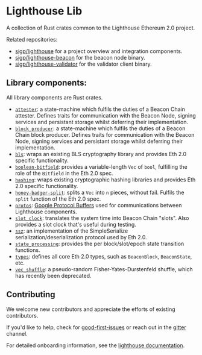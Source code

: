 # Lighthouse Lib

A collection of Rust crates common to the Lighthouse Ethereum 2.0 project.

Related repositories:

- [sigp/lighthouse](https://github.com/sigp/lighthouse) for a project overview
	and integration components.
- [sigp/lighthouse-beacon](https://github.com/sigp/lighthouse-beacon) for the
	beacon node binary.
- [sigp/lighthouse-validator](https://github.com/sigp/lighthouse-validator) for
	the validator client binary.

## Library components:

All library components are Rust crates.

- [`attester`](attester/): a state-machine which fulfils the duties of a Beacon Chain
	attester. Defines traits for communication with the Beacon Node, signing
	services and persistant storage whilst deferring their implementation.
- [`block_producer`](attester/): a state-machine which fulfils the duties of a Beacon Chain
	block producer. Defines traits for communication with the Beacon Node, signing
	services and persistant storage whilst deferring their implementation.
- [`bls`](bls/): wraps an existing BLS cryptography library and provides Eth 2.0
	specific functionality.
- [`boolean-bitfield`](boolean-bitfield/): provides a variable-length `Vec` of `bool`, fulfilling
	the role of the `Bitfield` in the Eth 2.0 spec.
- [`hashing`](hashing/): wraps existing cryptographic hashing libraries and provides Eth
	2.0 specific functionality.
- [`honey-badger-split`](honey-badger-split/): splits a `Vec` into `n` pieces, without fail. Fulfils
	the `split` function of the Eth 2.0 spec.
- [`protos`](protos/): [Google Protocol Buffers](https://developers.google.com/protocol-buffers/)
    used for communications between Lighthouse components.
- [`slot_clock`](slot_clock/): translates the system time into Beacon Chain "slots". Also
	provides a slot clock that's useful during testing.
- [`ssz`](ssz/): an implementation of the SimpleSerialize serialization/deserialization
    protocol used by
	Eth 2.0.
- [`state_processing`](state_processing/): provides the per block/slot/epoch state transition
	functions.
- [`types`](types/): defines all core Eth 2.0 types, such as `BeaconBlock`,
	`BeaconState`, etc.
- [`vec_shuffle`](vec_shuffle/): a pseudo-random Fisher-Yates-Durstenfeld shuffle, which has
	recently been deprecated.

## Contributing

We welcome new contributors and appreciate the efforts of existing
contributors.

If you'd like to help, check for
[good-first-issues](https://github.com/sigp/lighthouse-libs/issues?q=is%3Aissue+is%3Aopen+label%3A%22good+first+issue%22)
or reach out in the [gitter](https://gitter.im/sigp/lighthouse) channel.


For detailed onboarding information, see the [lighthouse
documentation](https://github.com/sigp/lighthouse/tree/master/docs).
